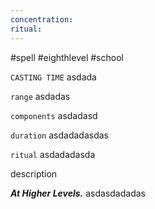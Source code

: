 ```yaml
---
concentration: 
ritual:
---
```

#spell #eighthlevel #school

`CASTING TIME`
asdada

`range`
asdadas

`components`
asdadasd

`duration`
asdadadasdas

`ritual`
asdadadasda

description

***At Higher Levels.*** asdasdadadas